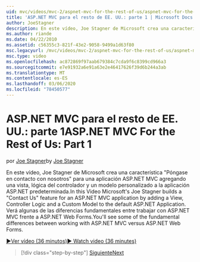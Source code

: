 ```yaml
---
uid: mvc/videos/mvc-2/aspnet-mvc-for-the-rest-of-us/aspnet-mvc-for-the-rest-of-us-part-1
title: 'ASP.NET MVC para el resto de EE. UU.: parte 1 | Microsoft Docs'
author: JoeStagner
description: En este vídeo, Joe Stagner de Microsoft crea una característica "Póngase en contacto con nosotros" para una aplicación ASP.NET MVC agregando una vista, lógica del controlador y un modelo personalizado a t...
ms.author: riande
ms.date: 04/22/2010
ms.assetid: c56355c3-821f-43e2-9058-9499a1d63f80
msc.legacyurl: /mvc/videos/mvc-2/aspnet-mvc-for-the-rest-of-us/aspnet-mvc-for-the-rest-of-us-part-1
msc.type: video
ms.openlocfilehash: ac872869f97aab679384c7cda9f6c8399cd966a3
ms.sourcegitcommit: e7e91932a6e91a63e2e46417626f39d6b244a3ab
ms.translationtype: MT
ms.contentlocale: es-ES
ms.lasthandoff: 03/06/2020
ms.locfileid: "78450577"
---
```

# <a name="aspnet-mvc-for-the-rest-of-us-part-1"></a><span data-ttu-id="67215-103">ASP.NET MVC para el resto de EE. UU.: parte 1</span><span class="sxs-lookup"><span data-stu-id="67215-103">ASP.NET MVC For the Rest of Us: Part 1</span></span>

<span data-ttu-id="67215-104">por [Joe Stagner](https://github.com/JoeStagner)</span><span class="sxs-lookup"><span data-stu-id="67215-104">by [Joe Stagner](https://github.com/JoeStagner)</span></span>

<span data-ttu-id="67215-105">En este vídeo, Joe Stagner de Microsoft crea una característica "Póngase en contacto con nosotros" para una aplicación ASP.NET MVC agregando una vista, lógica del controlador y un modelo personalizado a la aplicación ASP.NET predeterminada.</span><span class="sxs-lookup"><span data-stu-id="67215-105">In this Video Microsoft's Joe Stagner builds a "Contact Us" feature for an ASP.NET MVC application by adding a View, Controller Logic and a Custom Model to the default ASP.NET Application.</span></span> <span data-ttu-id="67215-106">Verá algunas de las diferencias fundamentales entre trabajar con ASP.NET MVC frente a ASP.NET Web Forms.</span><span class="sxs-lookup"><span data-stu-id="67215-106">You'll see some of the fundamental differences between working with ASP.NET MVC versus ASP.NET Web Forms.</span></span>

[<span data-ttu-id="67215-107">&#9654;Ver vídeo (36 minutos)</span><span class="sxs-lookup"><span data-stu-id="67215-107">&#9654; Watch video (36 minutes)</span></span>](https://channel9.msdn.com/Blogs/ASP-NET-Site-Videos/aspnet-mvc-for-the-rest-of-us-part-1)

> [!div class="step-by-step"]
> [<span data-ttu-id="67215-108">Siguiente</span><span class="sxs-lookup"><span data-stu-id="67215-108">Next</span></span>](aspnet-mvc-for-the-rest-of-us-part-2.md)
